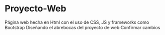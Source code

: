 # Proyecto-Web
Página web hecha en Html con el uso de CSS, JS y frameworks como Bootstrap
Diseñando el abrebocas del proyecto de web
Confirmar cambios

